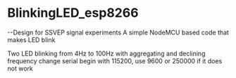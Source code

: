 # BlinkingLED_esp8266
--Design for SSVEP signal experiments
A simple NodeMCU based code that makes LED blink



Two LED blinking from 4Hz to 100Hz with aggregating and declining frequency change
serial begin with 115200, use 9600 or 250000 if it does not work

